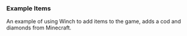 ﻿### Example Items

An example of using Winch to add items to the game, adds a cod and diamonds from Minecraft.